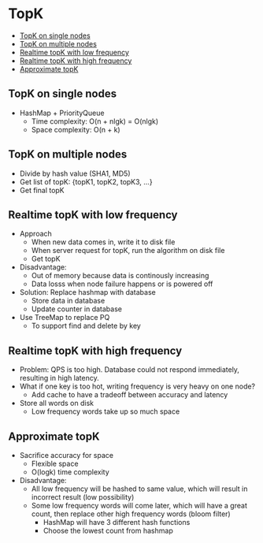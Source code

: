 # TopK

<!-- MarkdownTOC -->

- [TopK on single nodes](#topk-on-single-nodes)
- [TopK on multiple nodes](#topk-on-multiple-nodes)
- [Realtime topK with low frequency](#realtime-topk-with-low-frequency)
- [Realtime topK with high frequency](#realtime-topk-with-high-frequency)
- [Approximate topK](#approximate-topk)

<!-- /MarkdownTOC -->


## TopK on single nodes
* HashMap + PriorityQueue
	- Time complexity: O(n + nlgk) = O(nlgk)
	- Space complexity: O(n + k)

## TopK on multiple nodes
* Divide by hash value (SHA1, MD5)
* Get list of topK: {topK1, topK2, topK3, ...}
* Get final topK

## Realtime topK with low frequency
* Approach
	- When new data comes in, write it to disk file
	- When server request for topK, run the algorithm on disk file
	- Get topK 
* Disadvantage:
	- Out of memory because data is continously increasing
	- Data losss when node failure happens or is powered off
* Solution: Replace hashmap with database
	- Store data in database
	- Update counter in database
* Use TreeMap to replace PQ
	- To support find and delete by key

## Realtime topK with high frequency
* Problem: QPS is too high. Database could not respond immediately, resulting in high latency. 
* What if one key is too hot, writing frequency is very heavy on one node?
	- Add cache to have a tradeoff between accuracy and latency
* Store all words on disk
	- Low frequency words take up so much space

## Approximate topK 
* Sacrifice accuracy for space
	- Flexible space
	- O(logk) time complexity
* Disadvantage:
	- All low frequency will be hashed to same value, which will result in incorrect result (low possibility)
	- Some low frequency words will come later, which will have a great count, then replace other high frequency words (bloom filter)
		+ HashMap will have 3 different hash functions
		+ Choose the lowest count from hashmap